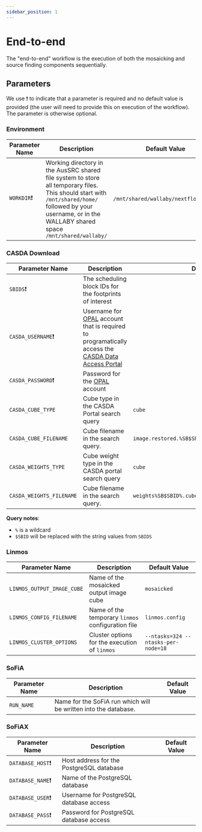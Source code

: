 ```yaml
---
sidebar_position: 1
---
```


# End-to-end

The "end-to-end" workflow is the execution of both the mosaicking and source finding components sequentially. 

## Parameters

We use ❗ to indicate that a parameter is required and no default value is provided (the user will need to provide this on execution of the workflow). The parameter is otherwise optional.

### Environment

| Parameter Name  | Description | Default Value |
|---|---|---|
|	`WORKDIR`❗| Working directory in the AusSRC shared file system to store all temporary files. This should start with `/mnt/shared/home/` followed by your username, or in the WALLABY shared space `/mnt/shared/wallaby/` | `/mnt/shared/wallaby/nextflow_runs/` |


### CASDA Download


| Parameter Name  | Description | Default Value |
|---|---|---|
| `SBIDS`❗ | The scheduling block IDs for the footprints of interest |  |
| `CASDA_USERNAME`❗ | Username for [OPAL](https://opal.atnf.csiro.au/) account that is required to programatically access the [CASDA Data Access Portal](https://data.csiro.au/collections/domain/casdaObservation/search/) |  |
| `CASDA_PASSWORD`❗ | Password for the [OPAL](https://opal.atnf.csiro.au/) account |  |
| `CASDA_CUBE_TYPE` | Cube type in the CASDA Portal search query | `cube` |
| `CASDA_CUBE_FILENAME` | Cube filename in the search query. | `image.restored.%SB$SBID%.cube.MilkyWay.contsub.fits` |
| `CASDA_WEIGHTS_TYPE` | Cube weight type in the CASDA portal search query | `cube` |
| `CASDA_WEIGHTS_FILENAME` | Cube filename in the search query. | `weights%SB$SBID%.cube.MilkyWay.fits` |

**Query notes**:

* `%` is a wildcard
* `$SBID` will be replaced with the string values from `SBIDS`

### Linmos

| Parameter Name  | Description | Default Value | 
|---|---|---|
| `LINMOS_OUTPUT_IMAGE_CUBE` | Name of the mosaicked output image cube | `mosaicked` |  |
| `LINMOS_CONFIG_FILENAME ` | Name of the temporary `linmos` configuration file | `linmos.config` |  |
| `LINMOS_CLUSTER_OPTIONS` | Cluster options for the execution of `linmos` | `--ntasks=324 --ntasks-per-node=18` |  |

### SoFiA

| Parameter Name  | Description | Default Value | 
|---|---|---|
| `RUN_NAME` | Name for the SoFiA run which will be written into the database. |  |


### SoFiAX

| Parameter Name  | Description | Default Value | 
|---|---|---|
| `DATABASE_HOST`❗ | Host address for the PostgreSQL database |  |
| `DATABASE_NAME`❗ | Name of the PostgreSQL database |  |
| `DATABASE_USER`❗ | Username for PostgreSQL database access |  |
| `DATABASE_PASS`❗ | Password for PostgreSQL database access |  |

